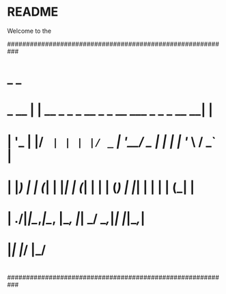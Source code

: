 README
======

Welcome to the

###########################################################
#        _                                             _  #
#  _ __ | | __ _ _   _  __ _ _ __ ___  _   _ _ __   __| | #
# | '_ \| |/ _` | | | |/ _` | '__/ _ \| | | | '_ \ / _` | #
# | |_) | | (_| | |_| | (_| | | | (_) | |_| | | | | (_| | #
# | .__/|_|\__,_|\__, |\__, |_|  \___/ \__,_|_| |_|\__,_| #
# |_|            |___/ |___/                              #
#                                                         #
###########################################################                                                      